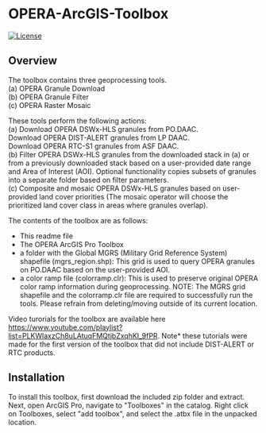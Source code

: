 # OPERA-ArcGIS-Toolbox
[![License](https://img.shields.io/badge/License-Apache_2.0-blue.svg)](https://opensource.org/licenses/Apache-2.0)
## Overview
The toolbox contains three geoprocessing tools.   
(a)	OPERA Granule Download  
(b)	OPERA Granule Filter  
(c)	OPERA Raster Mosaic

These tools perform the following actions:  
(a)	Download OPERA DSWx-HLS granules from PO.DAAC.  
    Download OPERA DIST-ALERT granules from LP DAAC.  
    Download OPERA RTC-S1 granules from ASF DAAC.  
(b)	Filter OPERA DSWx-HLS granules from the downloaded stack in (a) or from a previously downloaded stack based on a user-provided date range and Area of Interest (AOI). Optional functionality copies subsets of granules into a separate folder based on filter parameters.  
(c)	Composite and mosaic OPERA DSWx-HLS granules based on user-provided land cover priorities (The mosaic operator will choose the prioritized land cover class in areas where granules overlap). 

The contents of the toolbox are as follows: 
-	This readme file
-	The OPERA ArcGIS Pro Toolbox
-	a folder with the Global MGRS (Military Grid Reference System) shapefile (mgrs_region.shp): This grid is used to query OPERA granules on PO.DAAC based on the user-provided AOI. 
-	a color ramp file (colorramp.clr): This is used to preserve original OPERA color ramp information during geoprocessing.
NOTE: The MGRS grid shapefile and the colorramp.clr file are required to successfully run the tools. Please refrain from deleting/moving outside of its current location.

Video turorials for the toolbox are available here https://www.youtube.com/playlist?list=PLKWlaxzCh8uLAtuqFMQtjbZxqhKI_9fPR. Note* these tutorials were made for the first version of the toolbox that did not include DIST-ALERT or RTC products.

## Installation
To install this toolbox, first download the included zip folder and extract. Next, open ArcGIS Pro, navigate to "Toolboxes" in the catalog. Right click on Toolboxes, select "add toolbox", and select the .atbx file in the unpacked location.
